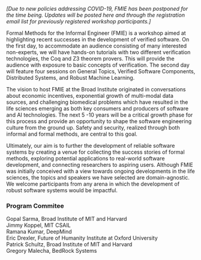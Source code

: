 _*[Due to new policies addressing COVID-19, FMIE has been postponed for the time being. Updates will be posted here and through the registration email list for previously registered workshop participants.]*_

Formal Methods for the Informal Engineer (FMIE) is a workshop aimed at highlighting recent successes in the development of verified software. On the first day, to accommodate an audience consisting of many interested non-experts, we will have hands-on tutorials with two different verification technologies, the Coq and Z3 theorem provers. This will provide the audience with exposure to basic concepts of verification. The second day will feature four sessions on General Topics, Verified Software Components, Distributed Systems, and Robust Machine Learning. 

The vision to host FMIE at the Broad Institute originated in conversations about economic incentives, exponential growth of multi-modal data sources, and challenging biomedical problems which have resulted in the life sciences emerging as both key consumers and producers of software and AI technologies. The next 5 -10 years will be a critical growth phase for this process and provide an opportunity to shape the software engineering culture from the ground up. Safety and security, realized through both informal and formal methods, are central to this goal.

Ultimately, our aim is to further the development of reliable software systems by creating a venue for collecting the success stories of formal methods, exploring potential applications to real-world software development, and connecting researchers to aspiring users. Although FMIE was initially conceived with a view towards ongoing developments in the life sciences, the topics and speakers we have selected are domain-agnostic. We welcome participants from any arena in which the development of robust software systems would be impactful.

### Program Commitee
Gopal Sarma, Broad Institute of MIT and Harvard  
Jimmy Koppel, MIT CSAIL  
Ramana Kumar, DeepMind  
Eric Drexler, Future of Humanity Institute at Oxford University  
Patrick Schultz, Broad Institute of MIT and Harvard  
Gregory Malecha, BedRock Systems  
